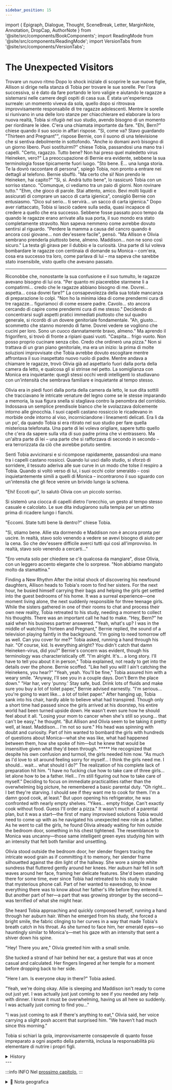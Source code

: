 ```yaml
---
sidebar_position: 15
---
```


import { Epigraph, Dialogue, Thought, SceneBreak, Letter, MarginNote, Annotation, DropCap, AuthorNote } from '@site/src/components/BookComponents';
import ReadingMode from '@site/src/components/ReadingMode';
import VersionTabs from '@site/src/components/VersionTabs';

# The Unexpected Visitors

<VersionTabs>
  <div label="Versione Pubblicata" default>

Trovare un nuovo ritmo
Dopo lo shock iniziale di scoprire le sue nuove figlie, Allison si dirige nella stanza di Tobia per trovare le sue sorelle. Per l'ora successiva, si è dato da fare portando le loro valigie e aiutando le ragazze a sistemarsi nelle camere degli ospiti di casa sua. È stata un'esperienza surreale: un momento viveva da sola, quello dopo si ritrovava improvvisamente responsabile di tre ragazze adolescenti.
Mentre le sorelle si riunivano in una delle loro stanze per chiacchierare ed elaborare la loro nuova realtà, Tobia si rifugiò nel suo studio, avendo bisogno di un momento per riordinare le idee. C'era una chiamata importante da fare.
"Ehi, Bern?" chiese quando il suo socio in affari rispose.
"Sì, come va? Stavo guardando "Thirteen and Pregnant"", rispose Bernie, con il suono di una televisione che si sentiva debolmente in sottofondo.
"Anche io domani avrò bisogno di un giorno libero. Puoi sostituirmi?" chiese Tobia, passandosi una mano tra i capelli.
"Certo, ragazzo. Tutto bene? Non hai preso quel maledetto virus Heineken, vero?" La preoccupazione di Bernie era evidente, sebbene la sua terminologia fosse tipicamente fuori luogo.
"Sto bene. È... una lunga storia. Te la dovrò raccontare di persona", spiegò Tobia, non pronto a entrare nei dettagli al telefono.
Bernie sbuffò. "Ma certo che sì! Non prendo le Heineken, hai capito?"
"Sì, sì. Andrà tutto bene", lo rassicurò Tobia con un sorriso stanco. "Comunque, ci vediamo tra un paio di giorni. Non rovinare tutto."
"Ehm, che gioco di parole. Stai attento, amico. Bevi molti liquidi e assicurati di comprare un sacco di carta igienica", consigliò Bernie con entusiasmo. "Dico sul serio... ti servirà... un sacco di carta igienica."
Dopo aver riattaccato, Tobia si lasciò cadere sulla sedia, quasi incapace di credere a quello che era successo. Sebbene fosse passato poco tempo da quando le ragazze erano arrivate alla sua porta, il suo mondo era stato completamente stravolto. Non sapeva nemmeno come avrebbe dovuto sentirsi al riguardo.
"Perdere la mamma a causa del cancro quando è ancora così giovane... non dev'essere facile", pensò. "Ma Allison e Olivia sembrano prenderla piuttosto bene, almeno. Maddison... non ne sono così sicuro."
La testa gli girava per il dubbio e la curiosità. Una parte di lui voleva bombardare le ragazze con centinaia di domande su Monica – com'era, cosa era successo tra loro, come parlava di lui – ma sapeva che sarebbe stato insensibile, visto quello che avevano passato.
*****
Riconobbe che, nonostante la sua confusione e il suo tumulto, le ragazze avevano bisogno di lui ora. "Per quanto mi piacerebbe starmene lì a compatirmi... credo che le ragazze abbiano bisogno di me. Dovrei... aspetta... cosa dovrei fare?"
La consapevolezza della sua totale mancanza di preparazione lo colpì. "Non ho la minima idea di come prendermi cura di tre ragazze... figuriamoci di come essere padre. Cavolo... sto ancora cercando di capire come prendermi cura di me stesso."
Decidendo di concentrarsi sugli aspetti pratici immediati piuttosto che sul quadro generale, si ricordò di un dovere genitoriale fondamentale. "Ah, giusto... scommetto che stanno morendo di fame. Dovrei vedere se vogliono che cucini per loro. Sono un cuoco dannatamente bravo, almeno."
Ma aprendo il frigorifero, si trovò di fronte a ripiani quasi vuoti. "Caspita... frigo vuoto. Non posso proprio cucinare senza cibo. Credo che ordinerò una pizza."
Non si trattava di un gran piano genitoriale, ma era un inizio: la prima di molte soluzioni improvvisate che Tobia avrebbe dovuto escogitare mentre affrontava il suo inaspettato nuovo ruolo di padre.
Mentre andava a chiamare le ragazze, trovò Olivia già ad aspettarlo fuori dalla porta della camera da letto, e qualcosa gli si strinse nel petto. La somiglianza con Monica era inquietante: quegli stessi occhi verdi intelligenti lo studiavano con un'intensità che sembrava familiare e inquietante al tempo stesso.

Olivia era in piedi fuori dalla porta della camera da letto, le sue dita sottili che tracciavano le intricate venature del legno come se le stesse imparando a memoria, la sua figura snella si stagliava contro la penombra del corridoio. Indossava un semplice prendisole bianco che le svolazzava dolcemente intorno alle ginocchia. I suoi capelli castano rossiccio le ricadevano in morbide onde intorno al viso, incorniciandone i lineamenti delicati. Era lì da un po', da quando Tobia si era ritirato nel suo studio per fare quella misteriosa telefonata. Una parte di lei voleva origliare, sapere tutto quello che c'era da sapere sulla vita di suo padre prima che vi entrassero. Ma un'altra parte di lei – una parte che si rafforzava di secondo in secondo – era terrorizzata da ciò che avrebbe potuto sentire.

Sentì Tobia avvicinarsi e si ricompose rapidamente, passandosi una mano tra i capelli castano rossicci. Quando lui uscì dallo studio, si sforzò di sorridere, il tessuto aderiva alle sue curve in un modo che tolse il respiro a Tobia. Quando si voltò verso di lui, i suoi occhi color smeraldo – così inquietantemente simili a quelli di Monica – incontrarono il suo sguardo con un'intensità che gli fece venire un brivido lungo la schiena.

"Ehi! Eccoti qui", lo salutò Olivia con un piccolo sorriso. 

Si sistemò una ciocca di capelli dietro l'orecchio, un gesto al tempo stesso casuale e calcolato. Le sue dita indugiarono sulla tempia per un attimo prima di ricadere lungo i fianchi.

"Eccomi. State tutti bene là dentro?" chiese Tobia.

"Sì, stiamo bene. Allie sta dormendo e Maddison non è ancora pronta per uscire. In realtà, stavo solo venendo a vedere se avevi bisogno di aiuto per la cena. So che dev'essere difficile averci tutti qui così all'improvviso. In realtà, stavo solo venendo a cercarti..."

"Ero venuta solo per chiedere se c'è qualcosa da mangiare", disse Olivia, con un leggero accento elegante che lo sorprese. "Non abbiamo mangiato molto da stamattina."

  </div>
  <div label="Prima Bozza">
Finding a New Rhythm
After the initial shock of discovering his newfound daughters, Allison heads to Tobia's room to find her sisters. For the next hour, he busied himself carrying their bags and helping the girls get settled into the guest bedrooms of his home. It was a surreal experience—one moment living alone, the next suddenly responsible for three teenage girls.
While the sisters gathered in one of their rooms to chat and process their own new reality, Tobia retreated to his study, needing a moment to collect his thoughts. There was an important call he had to make.
"Hey, Bern?" he said when his business partner answered.
"Yeah, what's up? I was in the middle of watching Thirteen and Pregnant," Bernie replied, the sound of a television playing faintly in the background.
"I'm going to need tomorrow off as well. Can you cover for me?" Tobia asked, running a hand through his hair.
"Of course, kid. Is everything alright? You didn't catch that damn Heineken-virus, did you?" Bernie's concern was evident, though his terminology was characteristically off.
"I'm alright. It's... a long story. I'll have to tell you about it in person," Tobia explained, not ready to get into the details over the phone.
Bernie scoffed. "Like hell you will! I ain't catching the Heinekens, you hear?"
"Yeah, yeah. You'll be fine," Tobia assured him with a weary smile. "Anyway, I'll see you in a couple days. Don't Bern the place down."
"Har har, very 'punny.' Stay safe, bud. Drink lots of fluids and make sure you buy a lot of toilet paper," Bernie advised earnestly. "I'm serious... you're going to want like... a lot of toilet paper."
After hanging up, Tobia sank into his chair, hardly able to believe what had transpired. Though only a short time had passed since the girls arrived at his doorstep, his entire world had been turned upside down. He wasn't even sure how he should feel about it all.
"Losing your mom to cancer when she's still so young... that can't be easy," he thought. "But Allison and Olivia seem to be taking it pretty well, at least. Maddison... I'm not so sure."
His head was spinning with doubt and curiosity. Part of him wanted to bombard the girls with hundreds of questions about Monica—what she was like, what had happened between them, how she spoke of him—but he knew that would be insensitive given what they'd been through.
*****
He recognized that despite his own confusion and turmoil, the girls needed him now. "As much as I'd love to sit around feeling sorry for myself... I think the girls need me. I should... wait... what should I do?"
The realization of his complete lack of preparation hit him. "I have no fucking clue how to take care of three girls... let alone how to be a father. Hell... I'm still figuring out how to take care of myself."
Deciding to focus on immediate practicalities rather than the overwhelming big picture, he remembered a basic parental duty. "Oh right... I bet they're starving. I should see if they want me to cook for them. I'm a damn good cook, at least."
But upon opening his refrigerator, he was confronted with nearly empty shelves. "Yikes... empty fridge. Can't exactly cook without food. Guess I'll order a pizza."
It wasn't much of a parental plan, but it was a start—the first of many improvised solutions Tobia would need to come up with as he navigated his unexpected new role as a father.
As he went to call the girls, he found Olivia already waiting for him outside the bedroom door, something in his chest tightened. The resemblance to Monica was uncanny—those same intelligent green eyes studying him with an intensity that felt both familiar and unsettling.

Olivia stood outside the bedroom door, her slender fingers tracing the intricate wood grain as if committing it to memory, her slender frame silhouetted against the dim light of the hallway. She wore a simple white sundress that fluttered gently around her knees. Her auburn hair fell in soft waves around her face, framing her delicate features. She'd been standing there for some time, ever since Tobia had retreated to his study to make that mysterious phone call. Part of her wanted to eavesdrop, to know everything there was to know about her father's life before they entered it. But another part of her—a part that was growing stronger by the second—was terrified of what she might hear.

She heard Tobia approaching and quickly composed herself, running a hand through her auburn hair. When he emerged from his study, she forced a bright smile, the fabric clinging to her curves in a way that made Tobia's breath catch in his throat.  As she turned to face him, her emerald eyes—so hauntingly similar to Monica's—met his gaze with an intensity that sent a shiver down his spine.

"Hey! There you are," Olivia greeted him with a small smile. 

She tucked a strand of hair behind her ear, a gesture that was at once casual and calculated. Her fingers lingered at her temple for a moment before dropping back to her side.

"Here I am. Is everyone okay in there?" Tobia asked.

"Yeah, we're doing okay. Allie is sleeping and Maddison isn't ready to come out just yet. I was actually just just coming to see if you needed any help with dinner. I know it must be overwhelming, having us all here so suddenly. I was actually just coming to find you..."

"I was just coming to ask if there's anything to eat," Olivia said, her voice carrying a slight posh accent that surprised him. "We haven't had much since this morning."

Tobia si schiarì la gola, improvvisamente consapevole di quanto fosse impreparato a ogni aspetto della paternità, inclusa la responsabilità più elementare di nutrire i propri figli.


  </div>
</VersionTabs>

  <details>
	<summary>History</summary>
	Narrator You wipe the tears from your eyes. You don't remember a thing about Monica... but somehow the realization of her loss leaves you with a deep, unexplainable feeling of emptiness.
Tobia (This is too much...)
Tobia (So all these years...)
Tobia (The girl lve been dreaming about, Monica...)
Tobia (She's real after all. Not just real... but she's the mother of my children? I have three daughters? Twins- no... triplets?!)
Tobia (H-How can she ask such things of me... how come she never reached out to ask me directly...)
Tobia (I feel so...)
Tobia (I'm just confused. I have no idea how to process all of this. Is any of it even real?
Could I still be dreaming?)
Narrator You look up at Allie, who stares eagerly at you as if waiting for you to say something.
Narrator And the first thing you notice is that...
Narrator She has your eyes.
Tobia (Despite the confusion I feel. there's no way in hell! could turn these girls away. They're...)
Tobia (They're my daughters.)

Narrator Allison heads to your room to find her sisters. You spend some time carrying their bags in and helping them get settled in the guest bedrooms.
Narrator The girls gather in one of their rooms to chat while you collect yourself and make an important call
Tobia Hey, Bern?
Bernie Yeah, what's up? I was in the middle of watching Thirteen and Pregnant.
Tobia I'm going to need tomorrow off as well. Can you cover for me?
Bernie Of course, kid. Is everything alright? You didn't catch that damn Heineken-virus, did you?
Tobia I'm alright. It's... a long story. I'll have to tell you about it in person.
Bernie Like hell you will! I ain't catching the Heinekens, you hear?
Tobia Yeah, yeah. You'll be fine. Anyway, I'll see you in a couple days. Don't Bern the place down.
Bernie Har har, very "punny.' Stay safe, bud. Drink lots of fluids and make sure you buy a lot of toilet paper. I'm serious... you're going to want like... a lot of toilet paper.
Narrator You can hardly believe what has happened. A short time has passed since the girls arrived and you're not even sure how to feel.
Tobia (I guess I'm feeling somewhat...)
Narrator Your head is spinning and you're filled with doubt and curiosity.
Narrator Part of you wants to bombard them with hundreds of questions about Monica... but you feel that'd be insensitive given what you now know.
Tobia (Losing your mom to cancer when she's still so young... that can't be easy. But Allison and Olivia seem to be taking it pretty well, at least. Maddison... I'm not so sure.)
Tobia ((As much as I'd love to sit around feeling sorry for myself... I think the girls need me. I should... wait... what should I do?)
Tobia ((I have no fucking clue how to take care of three girls... let alone how to be a father.)
Tobia ((Hell... I'm still figuring out how to take care of myself)
Tobia ((Oh right... I bet they're starving. I should see if they want me to cook for them.)
Tobia ((I'm a damn good cook, at least.)
Tobia ((Yikes... empty fridge.)
Tobia ((Can't exactly cook without food. Guess I'll order a pizza.)


Narrator You go to fetch the girls, but Olivia is already waiting for you outside of the bedroom door.
Tobia (It still feels really strange when I look at her. She looks so much like her mom)
Olivia Hey! There you are.
Tobia Here lam. Is everyone okay in there?
Olivia Yeah, we're doing okay. Allie is sleeping and Maddison isn't ready to come out just yet. I was actually just coming to find you...

</details>
---

:::info INFO
Nel [prossimo capitolo](./chapter15), 
:::

<details>
<summary>📍 Nota geografica</summary>


</details>																																												 